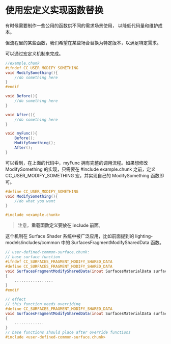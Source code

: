 # 使用宏定义实现函数替换

有时候需要制作一些公用的函数供不同的需求场景使用， 以降低代码量和维护成本。

但流程里的某些函数，我们希望在某些场合替换为特定版本，以满足特定需求。

可以通过宏定义机制来完成。

```glsl
//example.chunk
#ifndef CC_USER_MODIFY_SOMETHING
void ModifySomething(){
    //do something here
}
#endif

void Before(){
    //do something here
}

void After(){
    //do something here
}

void myFunc(){
    Before();
    ModifySomething();
    After();
}
```

可以看到，在上面的代码中，myFunc 拥有完整的调用流程。如果想修改 ModifySomething 的实现，只需要在 #include example.chunk 之前，定义 CC_USER_MODIFY_SOMETHING 宏，并实现自己的 ModifySomething 函数即可。

```glsl
#define CC_USER_MODIFY_SOMETHING
void ModifySomething(){
    //do what you want
}

#include <example.chunk>
```

> 注意，**重载函数定义要放在 include 前面**。

这个机制在 Surface Shader 系统中被广泛应用，比如前面提到的 lighting-models/includes/common 中的 SurfacesFragmentModifySharedData 函数。

```glsl
// user-defined-common-surface.chunk:
// base surface function
#ifndef CC_SURFACES_FRAGMENT_MODIFY_SHARED_DATA
#define CC_SURFACES_FRAGMENT_MODIFY_SHARED_DATA
void SurfacesFragmentModifySharedData(inout SurfacesMaterialData surfaceData)
{
    .................
}
#endif

// effect
// this function needs overriding
#define CC_SURFACES_FRAGMENT_MODIFY_SHARED_DATA
void SurfacesFragmentModifySharedData(inout SurfacesMaterialData surfaceData)
{
    .............
}
// base functions should place after override functions
#include <user-defined-common-surface.chunk>
```

